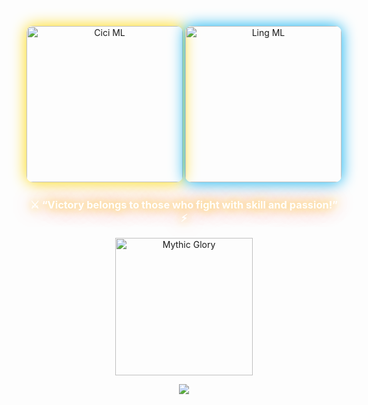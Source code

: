 


<p align="center">
  <img src="https://media.tenor.com/mJboeWjX6RQAAAAC/cici-mobile-legends.gif" width="250" alt="Cici ML" style="border-radius:10px;box-shadow:0 0 25px #FFD700;">
  <img src="https://media.tenor.com/Rv6t-EqK5JYAAAAd/ling-mobile-legends.gif" width="250" alt="Ling ML" style="border-radius:10px;box-shadow:0 0 25px #00ADEF;">
</p>

<h3 align="center" style="color:#fff; text-shadow:0 0 15px #FFD700, 0 0 30px #FF4654;">
  ⚔️ “Victory belongs to those who fight with skill and passion!” ⚡
</h3>

<p align="center">
  <img src="https://media.tenor.com/8sA0Qokl_d0AAAAd/mobile-legends-mythic.gif" width="220" alt="Mythic Glory" />
</p>

<div align="center">
  <img src="https://readme-typing-svg.herokuapp.com?font=Orbitron&size=22&duration=4000&color=00ADEF&center=true&vCenter=true&lines=⚔️+Rise+from+the+shadows...;💥+Unleash+your+ultimate+skills!;🔥+The+Battlefield+awaits!" />
</div>



